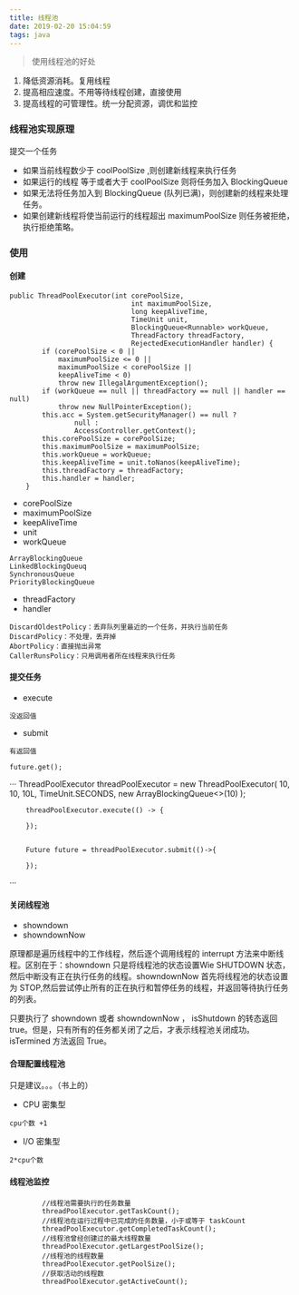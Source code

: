 ```yaml
---
title: 线程池
date: 2019-02-20 15:04:59
tags: java
---
```


> 使用线程池的好处

1. 降低资源消耗。复用线程
2. 提高相应速度。不用等待线程创建，直接使用
3. 提高线程的可管理性。统一分配资源，调优和监控

### 线程池实现原理

提交一个任务
- 如果当前线程数少于 coolPoolSize ,则创建新线程来执行任务
- 如果运行的线程 等于或者大于 coolPoolSize 则将任务加入 BlockingQueue
- 如果无法将任务加入到 BlockingQueue (队列已满)，则创建新的线程来处理任务。
- 如果创建新线程将使当前运行的线程超出 maximumPoolSize 则任务被拒绝，执行拒绝策略。

<!--more-->

### 使用

#### 创建

```
public ThreadPoolExecutor(int corePoolSize,
                              int maximumPoolSize,
                              long keepAliveTime,
                              TimeUnit unit,
                              BlockingQueue<Runnable> workQueue,
                              ThreadFactory threadFactory,
                              RejectedExecutionHandler handler) {
        if (corePoolSize < 0 ||
            maximumPoolSize <= 0 ||
            maximumPoolSize < corePoolSize ||
            keepAliveTime < 0)
            throw new IllegalArgumentException();
        if (workQueue == null || threadFactory == null || handler == null)
            throw new NullPointerException();
        this.acc = System.getSecurityManager() == null ?
                null :
                AccessController.getContext();
        this.corePoolSize = corePoolSize;
        this.maximumPoolSize = maximumPoolSize;
        this.workQueue = workQueue;
        this.keepAliveTime = unit.toNanos(keepAliveTime);
        this.threadFactory = threadFactory;
        this.handler = handler;
    }
```
- corePoolSize
- maximumPoolSize
- keepAliveTime
- unit
- workQueue
```
ArrayBlockingQueue
LinkedBlockingQueuq
SynchronousQueue
PriorityBlockingQueue
```
- threadFactory
- handler
```
DiscardOldestPolicy：丢弃队列里最近的一个任务，并执行当前任务
DiscardPolicy：不处理，丢弃掉
AbortPolicy：直接抛出异常
CallerRunsPolicy：只用调用者所在线程来执行任务
```

#### 提交任务

- execute
```
没返回值
```
- submit
```
有返回值

future.get();
```

···
ThreadPoolExecutor threadPoolExecutor = new ThreadPoolExecutor(
                10,
                10,
                10L,
                TimeUnit.SECONDS,
                new ArrayBlockingQueue<>(10)
        );

        threadPoolExecutor.execute(() -> {

        });


        Future future = threadPoolExecutor.submit(()->{

        });
···


#### 关闭线程池

- showndown
- showndownNow

原理都是遍历线程中的工作线程，然后逐个调用线程的 interrupt 方法来中断线程。区别在于：showndown 只是将线程池的状态设置Wie SHUTDOWN 状态，然后中断没有正在执行任务的线程。showndownNow 首先将线程池的状态设置为 STOP,然后尝试停止所有的正在执行和暂停任务的线程，并返回等待执行任务的列表。


只要执行了 showndown 或者 showndownNow ， isShutdown 的转态返回 true。但是，只有所有的任务都关闭了之后，才表示线程池关闭成功。isTermined 方法返回 True。

#### 合理配置线程池

只是建议。。。（书上的）

- CPU 密集型
```
cpu个数 +1 
```
- I/O 密集型
```
2*cpu个数
```

#### 线程池监控

```
        //线程池需要执行的任务数量
        threadPoolExecutor.getTaskCount();
        //线程池在运行过程中已完成的任务数量，小于或等于 taskCount
        threadPoolExecutor.getCompletedTaskCount();
        //线程池曾经创建过的最大线程数量
        threadPoolExecutor.getLargestPoolSize();
        //线程池的线程数量
        threadPoolExecutor.getPoolSize();
        //获取活动的线程数
        threadPoolExecutor.getActiveCount();
```